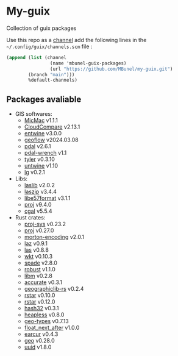 # My-guix

Collection of guix packages

Use this repo as a [channel](https://guix.gnu.org/manual/en/html_node/Channels.html) add the following lines in the `~/.config/guix/channels.scm` file :

``` scheme
(append (list (channel
                (name 'mbunel-guix-packages)
                (url "https://github.com/MBunel/my-guix.git")
		(branch "main")))
        %default-channels)
```

## Packages avaliable

- GIS softwares:
  - [MicMac](https://github.com/micmacIGN/micmac.git) v1.1.1
  - [CloudCompare](https://github.com/CloudCompare/CloudCompare) v2.13.1
  - [entwine](https://github.com/connormanning/entwine) v3.0.0
  - [geoflow](https://github.com/geoflow3d/geoflow-bundle) v2024.03.08
  - [pdal](https://github.com/PDAL/PDAL) v2.6.1
  - [pdal-wrench](https://github.com/PDAL/wrench) v1.1
  - [tyler](https://github.com/3DGI/tyler) v0.3.10
  - [untwine](https://github.com/hobuinc/untwine) v1.10
  - [lg](https://github.com/MBunel/lg) v0.2.1
- Libs:
  - [laslib](https://github.com/LAStools/LAStools) v2.0.2
  - [laszip](https://github.com/LASzip/LASzip) v3.4.4
  - [libe57format](https://github.com/asmaloney/libE57Format) v3.1.1
  - [proj](https://proj.org/en/9.4/#) v9.4.0
  - [cgal](https://www.cgal.org/) v5.5.4
- Rust crates:
  - [proj-sys](https://crates.io/crates/proj-sys/) v0.23.2
  - [proj](https://crates.io/crates/proj) v0.27.0
  - [morton-encoding](https://crates.io/crates/morton-encoding) v2.0.1
  - [laz](https://crates.io/crates/laz) v0.9.1
  - [las](https://crates.io/crates/las) v0.8.8
  - [wkt](https://crates.io/crates/wkt) v0.10.3
  - [spade](https://crates.io/crates/spade) v2.8.0
  - [robust](https://crates.io/crates/robust) v1.1.0
  - [libm](https://crates.io/crates/libm) v0.2.8
  - [accurate](https://crates.io/crates/accurate) v0.3.1
  - [geographiclib-rs](https://crates.io/crates/geographiclib-rs) v0.2.4
  - [rstar](https://crates.io/crates/rstar) v0.10.0
  - [rstar](https://crates.io/crates/rstar) v0.12.0
  - [hash32](https://crates.io/crates/hash32) v0.3.1
  - [heapless](https://crates.io/crates/heapless) v0.8.0
  - [geo-types](https://crates.io/crates/geo-types) v0.7.13
  - [float\_next\_after](https://crates.io/crates/float_next_after) v1.0.0
  - [earcur](https://crates.io/crates/earcutr) v0.4.3
  - [geo](https://crates.io/crates/geo) v0.28.0
  - [uuid](https://crates.io/crates/uuid) v1.8.0
